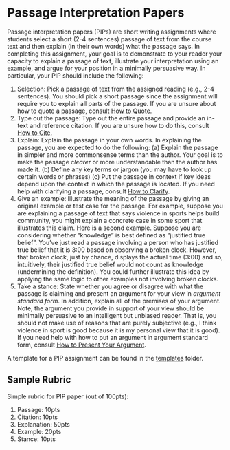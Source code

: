 # Passage Interpretation Papers

Passage interpretation papers (PIPs) are short writing assignments where students select a short (2-4 sentences) passage of text from the course text and then explain (in their own words) what the passage says. In completing this assignment, your goal is to demonstrate to your reader your capacity to explain a passage of text, illustrate your interpretation using an example, and argue for your position in a minimally persuasive way. In particular, your PIP should include the following: 

1. Selection: Pick a passage of text from the assigned reading (e.g., 2-4 sentences). You should pick a short passage since the assignment will require you to explain all parts of the passage. If you are unsure about how to quote a passage, consult [How to Quote](../lessons/quoting.md).
2. Type out the passage: Type out the entire passage and provide an in-text and reference citation. If you are unsure how to do this, consult [How to Cite](../lessons/citing.md). 
3. Explain: Explain the passage in your own words. In explaining the passage, you are expected to do the following: (a) Explain the passage in simpler and more commonsense terms than the author. Your goal is to make the passage *clearer* or more understandable than the author has made it. (b) Define any key terms or jargon (you may have to look up certain words or phrases) (c) Put the passage in context if key ideas depend upon the context in which the passage is located. If you need help with clarifying a passage, consult [How to Clarify](../lessons/clarify.md).
4. Give an example: Illustrate the meaning of the passage by giving an original example or test case for the passage. For example, suppose you are explaining a passage of text that says violence in sports helps build community, you might explain a concrete case in some sport that illustrates this claim. Here is a second example. Suppose you are considering whether
“knowledge” is best defined as “justified true belief”. You’ve just read a passage involving a person who has justified true belief that it is 3:00 based on observing a broken clock. However, that broken clock, just by chance, displays the actual time (3:00) and so, intuitively, their justified true belief would not count as knowledge (undermining the definition). You could further illustrate this idea by applying the same logic to other examples not involving broken clocks.
5. Take a stance: State whether you agree or disagree with what the passage is claiming and present an argument for your view in *argument standard form*. In addition, explain all of the premises of your argument. Note, the argument you provide in support of your view should be minimally persuasive to an intelligent but unbiased reader. That is, you should not make use of reasons that are purely subjective (e.g., I think violence in sport is good because it is my personal view that it is good). If you need help with how to put an argument in argument standard form, consult [How to Present Your Argument](../lessons/argue.md).

A template for a PIP assignment can be found in the [templates](https://github.com/davidagler/howtowritephilosophy/tree/main/templates) folder.

## Sample Rubric

Simple rubric for PIP paper (out of 100pts):

1. Passage: 10pts
2. Citation: 10pts
3. Explanation: 50pts
4. Example: 20pts
5. Stance: 10pts